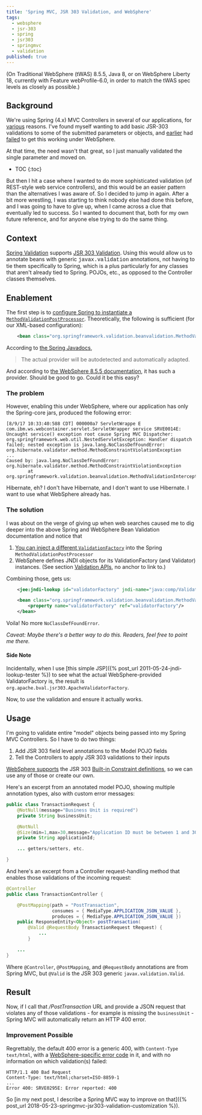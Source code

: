 ```yaml
---
title: 'Spring MVC, JSR 303 Validation, and WebSphere'
tags:
  - websphere
  - jsr-303
  - spring
  - jsr303
  - springmvc
  - validation
published: true
---
```

(On Traditional WebSphere (tWAS) 8.5.5, Java 8, or on WebSphere Liberty 18, currently with Feature webProfile-6.0, in order to match the tWAS spec levels as closely as possible.)

## Background

We're using Spring (4.x) MVC Controllers in several of our applications, for [various](https://web.archive.org/web/20181121133226/https://zeroturnaround.com/webframeworksindex/) reasons. I've found myself wanting to add basic JSR-303 validations to some of the submitted parameters or objects, and [earlier](https://www.ibm.com/developerworks/community/forums/html/threadTopic?id=ee47f46e-c56c-44e9-81be-0f94d4d3f1c5&ps=25) had [failed](https://stackoverflow.com/questions/45819588/jsr-303-validation-with-spring-mvc-on-websphere) to get this working under WebSphere.

At that time, the need wasn't that great, so I just manually validated the single parameter and moved on.

* TOC
{:toc}

But then I hit a case where I wanted to do more sophisticated validation (of REST-style web service controllers), and this would be an easier pattern than the alternatives I was aware of. So I decided to jump in again. After a bit more wrestling, I was starting to think nobody else had done this before, and I was going to have to give up, when I came across a clue that eventually led to success. So I wanted to document that, both for my own future reference, and for anyone else trying to do the same thing.

## Context

[Spring Validation](https://docs.spring.io/spring/docs/4.3.x/spring-framework-reference/html/validation.html#validation-beanvalidation) supports [JSR 303 Validation](http://beanvalidation.org/1.0/spec/). Using this would allow us to annotate beans with generic <span style="font-family:courier new,courier,monospace;">javax.validation</span> annotations, not having to tie them specifically to Spring, which is a plus particularly for any classes that aren't already tied to Spring. POJOs, etc., as opposed to the Controller classes themselves.

## Enablement

The first step is to [configure Spring to instantiate a `MethodValidationPostProcessor`](https://docs.spring.io/spring/docs/4.3.x/spring-framework-reference/html/validation.html#validation-beanvalidation-spring-method). Theoretically, the following is sufficient (for our XML-based configuration):
```xml
    <bean class="org.springframework.validation.beanvalidation.MethodValidationPostProcessor"/>
```
According to [the Spring Javadocs](https://docs.spring.io/spring/docs/4.3.16.RELEASE/javadoc-api/org/springframework/validation/beanvalidation/MethodValidationPostProcessor.html),

> The actual provider will be autodetected and automatically adapted.

And according to [the WebSphere 8.5.5 documentation](https://www.ibm.com/support/knowledgecenter/en/SSAW57_8.5.5/com.ibm.websphere.nd.multiplatform.doc/ae/cdat_beanval.html), it has such a provider. Should be good to go. Could it be this easy?

### The problem

However, enabling this under WebSphere, where our application has only the Spring-core jars, produced the following error:
```
[8/9/17 10:33:40:588 CDT] 000000a7 ServletWrappe E com.ibm.ws.webcontainer.servlet.ServletWrapper service SRVE0014E: Uncaught service() exception root cause Spring MVC Dispatcher: org.springframework.web.util.NestedServletException: Handler dispatch failed; nested exception is java.lang.NoClassDefFoundError: org.hibernate.validator.method.MethodConstraintViolationException  
...  
Caused by: java.lang.NoClassDefFoundError: org.hibernate.validator.method.MethodConstraintViolationException  
        at org.springframework.validation.beanvalidation.MethodValidationInterceptor.invoke(MethodValidationInterceptor.java:152)
```

Hibernate, eh? I don't have Hibernate, and I don't want to use Hibernate. I want to use what WebSphere already has.

### The solution

I was about on the verge of giving up when web searches caused me to dig deeper into the above Spring and WebSphere Bean Validation documentation and notice that

1.  [You can inject a different `ValidationFactory`](https://docs.spring.io/spring/docs/4.3.x/spring-framework-reference/html/validation.html#validation-beanvalidation-spring) into the Spring `MethodValidationPostProcessor`
2.  WebSphere defines JNDI objects for its ValidationFactory (and Validator) instances. (See section [Validation APIs](https://www.ibm.com/support/knowledgecenter/en/SSAW57_8.5.5/com.ibm.websphere.nd.multiplatform.doc/ae/cdat_beanval.html), no anchor to link to.)

Combining those, gets us:
```xml
    <jee:jndi-lookup id="validatorFactory" jndi-name="java:comp/ValidatorFactory" resource-ref="false"/>

    <bean class="org.springframework.validation.beanvalidation.MethodValidationPostProcessor">  
        <property name="validatorFactory" ref="validatorFactory"/>  
    </bean>
```
Voila! No more `NoClassDefFoundError`.

_Caveat: Maybe there's a better way to do this. Readers, feel free to point me there._

#### Side Note

Incidentally, when I use [this simple JSP]({% post_url 2011-05-24-jndi-lookup-tester %}) to see what the actual WebSphere-provided ValidatorFactory is, the result is `org.apache.bval.jsr303.ApacheValidatorFactory`.

Now, to _use_ the validation and ensure it actually works.

## Usage

I'm going to validate entire "model" objects being passed into my Spring MVC Controllers. So I have to do two things:

1.  Add JSR 303 field level annotations to the Model POJO fields
2.  Tell the Controllers to apply JSR 303 validations to their inputs

[WebSphere supports](https://www.ibm.com/support/knowledgecenter/en/SSAW57_8.5.5/com.ibm.websphere.nd.multiplatform.doc/ae/rdat_beanvalconstraints.html) the JSR 303 [Built-in Constraint definitions](http://beanvalidation.org/1.0/spec/#d0e5601), so we can use any of those or create our own.

Here's an excerpt from an annotated model POJO, showing multiple annotation types, also with custom error messages:
```java
public class TransactionRequest {  
    @NotNull(message="Business Unit is required")
    private String businessUnit;  

    @NotNull
    @Size(min=1,max=30,message="Application ID must be between 1 and 30 characters")
    private String applicationId;  

    ... getters/setters, etc.

}
``` 

And here's an excerpt from a Controller request-handling method that enables those validations of the incoming request:

```java
@Controller  
public class TransactionController {

    @PostMapping(path = "PostTransaction",  
                 consumes = { MediaType.APPLICATION_JSON_VALUE },  
                 produces = { MediaType.APPLICATION_JSON_VALUE })  
    public ResponseEntity<Object> postTransaction(  
        @Valid @RequestBody TransactionRequest tRequest) {  
            ...  
        }

    ...
}
```
Where `@Controller`, `@PostMapping`, and `@RequestBody` annotations are from Spring MVC, but `@Valid` is the JSR 303 generic `javax.validation.Valid`.

## Result

Now, if I call that _/PostTransaction_ URL and provide a JSON request that violates any of those validations - for example is missing the `businessUnit` - Spring MVC will automatically return an HTTP 400 error.

### Improvement Possible

Regrettably, the default 400 error is a generic 400, with `Content-Type text/html`, with a [WebSphere-specific error code](https://www.ibm.com/support/knowledgecenter/en/SSAW57_8.5.5/com.ibm.websphere.messages.doc/com.ibm.ws.webcontainer.resources.Messages.html) in it, and with no information on which validation(s) failed:
```
HTTP/1.1 400 Bad Request  
Content-Type: text/html;charset=ISO-8859-1  
...  
Error 400: SRVE0295E: Error reported: 400
````
So [in my next post, I describe a Spring MVC way to improve on that]({% post_url 2018-05-23-springmvc-jsr303-validation-customization %}).
